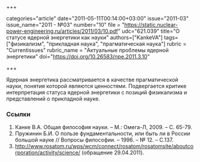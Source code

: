 +++

categories="article"
date="2011-05-11T00:14:00+03:00"
issue="2011-03"
issue_name="2011 - №03"
number="10"
file = "https://static.nuclear-power-engineering.ru/articles/2011/03/10.pdf"
udc="621.039"
title="О статусе ядерной энергетики как науки"
authors=["KankeVA"]
tags=["физикализм", "прикладная наука", "прагматическая наука"]
rubric = "Сurrentissues"
rubric_name = "Актуальные проблемы ядерной энергетики"
doi="https://doi.org/10.26583/npe.2011.3.10"

+++

Ядерная энергетика рассматривается в качестве прагматической науки, понятия которой являются ценностями. Подвергается критике интерпретация статуса ядерной энергетики с позиций физикализма и представлений о прикладной науке.

### Ссылки

1. Канке В.А. Общая философия науки. – М.: Омега-Л, 2009. – С. 65-79.
2. Пружинин Б.И. О пользе фундаментальности, или быть ли в России большой науке // Вопросы философии. – 1996. – № 12. – С.137.
3. http://www.rosatom.ru/wps/wcm/connect/rosatom/rosatomsite/aboutcorporation/activity/science/ (обращение 29.04.2011).